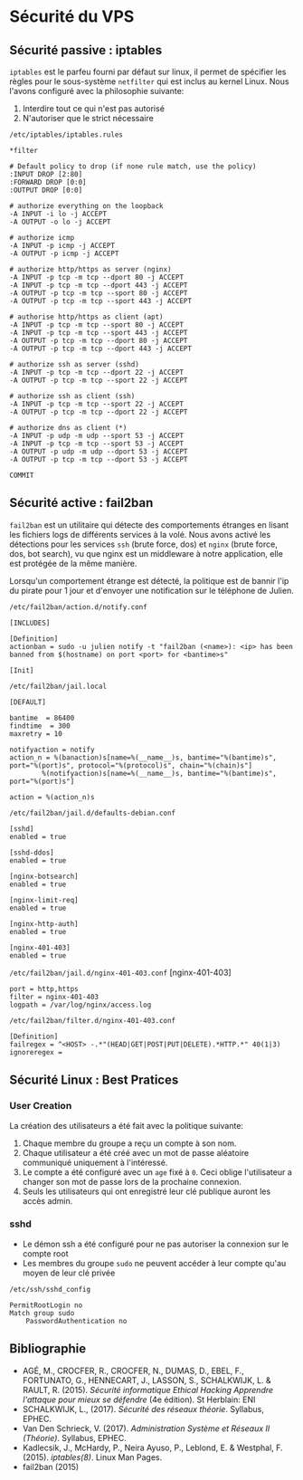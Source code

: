 Sécurité du VPS
===============

Sécurité passive : iptables
---------------------------

`iptables` est le parfeu fourni par défaut sur linux, il permet de spécifier les règles pour le sous-système `netfilter` qui est inclus au kernel Linux. Nous l'avons configuré avec la philosophie suivante:

1) Interdire tout ce qui n'est pas autorisé
2) N'autoriser que le strict nécessaire

`/etc/iptables/iptables.rules`

    *filter

    # Default policy to drop (if none rule match, use the policy)
    :INPUT DROP [2:80]
    :FORWARD DROP [0:0]
    :OUTPUT DROP [0:0]

    # authorize everything on the loopback
    -A INPUT -i lo -j ACCEPT
    -A OUTPUT -o lo -j ACCEPT

    # authorize icmp
    -A INPUT -p icmp -j ACCEPT
    -A OUTPUT -p icmp -j ACCEPT

    # authorize http/https as server (nginx)
    -A INPUT -p tcp -m tcp --dport 80 -j ACCEPT
    -A INPUT -p tcp -m tcp --dport 443 -j ACCEPT
    -A OUTPUT -p tcp -m tcp --sport 80 -j ACCEPT
    -A OUTPUT -p tcp -m tcp --sport 443 -j ACCEPT

    # authorise http/https as client (apt)
    -A INPUT -p tcp -m tcp --sport 80 -j ACCEPT
    -A INPUT -p tcp -m tcp --sport 443 -j ACCEPT
    -A OUTPUT -p tcp -m tcp --dport 80 -j ACCEPT
    -A OUTPUT -p tcp -m tcp --dport 443 -j ACCEPT

    # authorize ssh as server (sshd)
    -A INPUT -p tcp -m tcp --dport 22 -j ACCEPT
    -A OUTPUT -p tcp -m tcp --sport 22 -j ACCEPT

    # authorize ssh as client (ssh)
    -A INPUT -p tcp -m tcp --sport 22 -j ACCEPT
    -A OUTPUT -p tcp -m tcp --dport 22 -j ACCEPT

    # authorize dns as client (*)
    -A INPUT -p udp -m udp --sport 53 -j ACCEPT
    -A INPUT -p tcp -m tcp --sport 53 -j ACCEPT
    -A OUTPUT -p udp -m udp --dport 53 -j ACCEPT
    -A OUTPUT -p tcp -m tcp --dport 53 -j ACCEPT

    COMMIT

Sécurité active : fail2ban
--------------------------

`fail2ban` est un utilitaire qui détecte des comportements étranges en lisant les fichiers logs de différents services à la volé. Nous avons activé les détections pour les services `ssh` (brute force, dos) et `nginx` (brute force, dos, bot search), vu que nginx est un middleware à notre application, elle est protégée de la même manière.

Lorsqu'un comportement étrange est détecté, la politique est de bannir l'ip du pirate pour 1 jour et d'envoyer une notification sur le téléphone de Julien.

`/etc/fail2ban/action.d/notify.conf`

    [INCLUDES]

    [Definition]
    actionban = sudo -u julien notify -t "fail2ban (<name>): <ip> has been banned from $(hostname) on port <port> for <bantime>s"

    [Init]

`/etc/fail2ban/jail.local`

    [DEFAULT]

    bantime  = 86400
    findtime  = 300
    maxretry = 10

    notifyaction = notify
    action_n = %(banaction)s[name=%(__name__)s, bantime="%(bantime)s", port="%(port)s", protocol="%(protocol)s", chain="%(chain)s"]
            %(notifyaction)s[name=%(__name__)s, bantime="%(bantime)s", port="%(port)s"]

    action = %(action_n)s

`/etc/fail2ban/jail.d/defaults-debian.conf`

    [sshd]
    enabled = true

    [sshd-ddos]
    enabled = true

    [nginx-botsearch]
    enabled = true

    [nginx-limit-req]
    enabled = true

    [nginx-http-auth]
    enabled = true

    [nginx-401-403]
    enabled = true

`/etc/fail2ban/jail.d/nginx-401-403.conf`
    [nginx-401-403]

    port = http,https
    filter = nginx-401-403
    logpath = /var/log/nginx/access.log

`/etc/fail2ban/filter.d/nginx-401-403.conf`

    [Definition]
    failregex = ^<HOST> -.*"(HEAD|GET|POST|PUT|DELETE).*HTTP.*" 40(1|3)
    ignoreregex =

Sécurité Linux : Best Pratices
------------------------------

### User Creation

La création des utilisateurs a été fait avec la politique suivante:

1) Chaque membre du groupe a reçu un compte à son nom.
2) Chaque utilisateur a été créé avec un mot de passe aléatoire communiqué uniquement à l'intéressé.
3) Le compte a été configuré avec un `age` fixé à `0`. Ceci oblige l'utilisateur a changer son mot de passe lors de la prochaine connexion.
4) Seuls les utilisateurs qui ont enregistré leur clé publique auront les accès admin.

### sshd

* Le démon ssh a été configuré pour ne pas autoriser la connexion sur le compte root
* Les membres du groupe `sudo` ne peuvent accéder à leur compte qu'au moyen de leur clé privée

`/etc/ssh/sshd_config`

    PermitRootLogin no
    Match group sudo
        PasswordAuthentication no

Bibliographie
-------------

* AGÉ, M., CROCFER, R., CROCFER, N., DUMAS, D., EBEL, F., FORTUNATO, G., HENNECART, J., LASSON, S., SCHALKWIJK, L. & RAULT, R. (2015). *Sécurité informatique Ethical Hacking Apprendre l'attaque pour mieux se défendre* (4e édition). St Herblain: ENI
* SCHALKWIJK, L., (2017). *Sécurité des réseaux théorie*. Syllabus, EPHEC.
* Van Den Schrieck, V. (2017). *Administration Système et Réseaux II (Théorie)*. Syllabus, EPHEC.
* Kadlecsik, J., McHardy, P., Neira Ayuso, P., Leblond, E. & Westphal, F. (2015). *iptables(8)*. Linux Man Pages.
* fail2ban (2015)